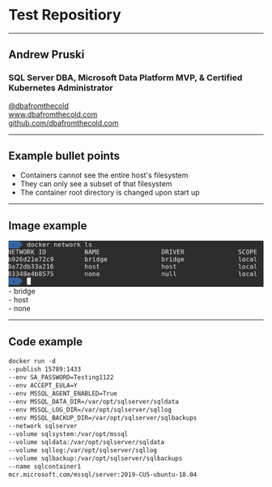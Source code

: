 # Test Repositiory

---

## Andrew Pruski

### SQL Server DBA, Microsoft Data Platform MVP, & Certified Kubernetes Administrator

<a href="https://twitter.com/dbafromthecold">@dbafromthecold</a><br>
www.dbafromthecold.com<br>
<a href="https://github.com/dbafromthecold">github.com/dbafromthecold.com</a>

---

## Example bullet points

- Containers cannot see the entire host's filesystem<br>
- They can only see a subset of that filesystem<br>
- The container root directory is changed upon start up


---

## Image example

<img src="images/docker_networks.png" style="float: right"/>

<p align="left">
- bridge<br>
- host<br>
- none<br>
</p>

---

## Code example

<pre><code data-line-numbers="1|2|3-8|9|10-13|14|15">docker run -d
--publish 15789:1433
--env SA_PASSWORD=Testing1122
--env ACCEPT_EULA=Y
--env MSSQL_AGENT_ENABLED=True
--env MSSQL_DATA_DIR=/var/opt/sqlserver/sqldata
--env MSSQL_LOG_DIR=/var/opt/sqlserver/sqllog
--env MSSQL_BACKUP_DIR=/var/opt/sqlserver/sqlbackups
--network sqlserver
--volume sqlsystem:/var/opt/mssql
--volume sqldata:/var/opt/sqlserver/sqldata
--volume sqllog:/var/opt/sqlserver/sqllog
--volume sqlbackup:/var/opt/sqlserver/sqlbackups
--name sqlcontainer1
mcr.microsoft.com/mssql/server:2019-CU5-ubuntu-18.04
</pre></code>
